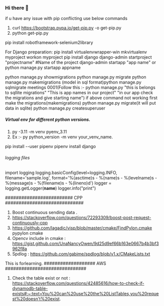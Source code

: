 ### Hi there 👋

<!--
**amarnathreddy0201/amarnathreddy0201** is a ✨ _special_ ✨ repository because its `README.md` (this file) appears on your GitHub profile.

Here are some ideas to get you started:

- 🔭 I’m currently working on ...
- 🌱 I’m currently learning ...
- 👯 I’m looking to collaborate on ...
- 🤔 I’m looking for help with ...
- 💬 Ask me about ...
- 📫 How to reach me: ...
- 😄 Pronouns: ...
- ⚡ Fun fact: ...
-->


if u have any issue with pip conflicting use below commands
1) curl https://bootstrap.pypa.io/get-pip.py -o get-pip.py
2) python get-pip.py



pip install robotframework-selenium2library



For Django preparation:
  pip install virtualenvwrapper-win
  mkvirtualenv myproject
  workon myproject
  pip install django
  django-admin startproject "projectname"  #Name of the project
  django-admin startapp "app name"  or python manage.py startapp appname

  python manage.py showmigrations
  python manage.py migrate
  python manage.py makemigrations
  (model in sql format)python manage.py sqlmigrate meetings 0001(Follow this :- python manage.py "this is belongs to sqllite migrations" "This is app names in our project" "in our app check the       migrations and give starting name")
  if above command not working first make the migrations(makemigrations)
  python manage.py migrate(it will put data in sqlite)
  python manage.py createsuperuser

##### Virtual env for different python versions.
1) py -3.11 -m venv pyenv_3.11
2) Ex :-  py python_version -m venv your_venv_name.

pip install --user pipenv
pipenv install django

######    logging files ####################
import logging
logging.basicConfig(level=logging.INFO, filename='sample.log', format='%(asctime)s - %(name)s - %(levelname)s - %(message)s - %(filename)s - %(lineno)d')
logger = logging.getLogger(__name__)
logger.info("print")

######################### CPP #############################
1) Boost continuous sending data .
2) https://stackoverflow.com/questions/72293309/boost-post-request-continuously-cpp
3) https://github.com/lagadic/visp/blob/master/cmake/FindPylon.cmake pypylon cmake
4) Opencv include in cmake : https://gist.github.com/UnaNancyOwen/9d25d9ef66b163e0667b4b3bf3962f8a
5) Spdlog :   https://github.com/gabime/spdlog/blob/v1.x/CMakeLists.txt

This is forlearning.
###################  AWS ##############################
1) Check the table exist or not : https://stackoverflow.com/questions/42485616/how-to-check-if-dynamodb-table-exists#:~:text=You%20can%20use%20the%20ListTables,you%20request%20doesn't%20exist. 
